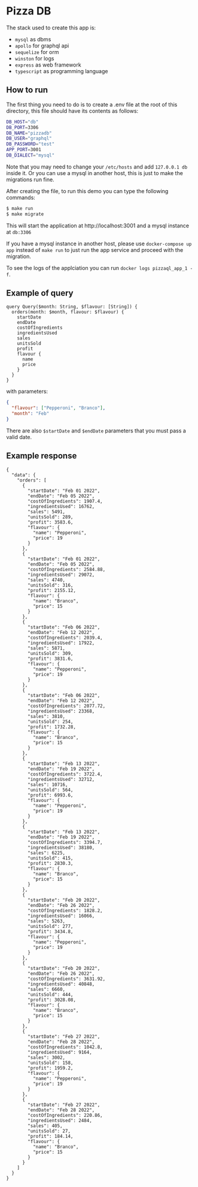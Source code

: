 # Pizza DB

The stack used to create this app is:

- `mysql` as dbms
- `apollo` for graphql api
- `sequelize` for orm
- `winston` for logs
- `express` as web framework
- `typescript` as programming language

## How to run

The first thing you need to do is to create a .env file at the root of this directory, this file should have its contents as follows:

```bash
DB_HOST="db"
DB_PORT=3306
DB_NAME="pizzadb"
DB_USER="graphql"
DB_PASSWORD="test"
APP_PORT=3001
DB_DIALECT="mysql"
```

Note that you may need to change your `/etc/hosts` and add `127.0.0.1 db` inside it. Or you can use a mysql in another host, this is just to make the migrations run fine.

After creating the file, to run this demo you can type the following commands:

```bash
$ make run
$ make migrate
```

This will start the application at http://localhost:3001 and a mysql instance at `db:3306`

If you have a mysql instance in another host, please use `docker-compose up app` instead of `make run` to just run the app service and proceed with the migration.

To see the logs of the applciation you can run `docker logs pizzaql_app_1 -f`.

## Example of query

```gql
query Query($month: String, $flavour: [String]) {
  orders(month: $month, flavour: $flavour) {
    startDate
    endDate
    costOfIngredients
    ingredientsUsed
    sales
    unitsSold
    profit
    flavour {
      name
      price
    }
  }
}
```

with parameters:

```json
{
  "flavour": ["Pepperoni", "Branco"],
  "month": "Feb"
}
```

There are also `$startDate` and `$endDate` parameters that you must pass a valid date.

## Example response

```gql
{
  "data": {
    "orders": [
      {
        "startDate": "Feb 01 2022",
        "endDate": "Feb 05 2022",
        "costOfIngredients": 1907.4,
        "ingredientsUsed": 16762,
        "sales": 5491,
        "unitsSold": 289,
        "profit": 3583.6,
        "flavour": {
          "name": "Pepperoni",
          "price": 19
        }
      },
      {
        "startDate": "Feb 01 2022",
        "endDate": "Feb 05 2022",
        "costOfIngredients": 2584.88,
        "ingredientsUsed": 29072,
        "sales": 4740,
        "unitsSold": 316,
        "profit": 2155.12,
        "flavour": {
          "name": "Branco",
          "price": 15
        }
      },
      {
        "startDate": "Feb 06 2022",
        "endDate": "Feb 12 2022",
        "costOfIngredients": 2039.4,
        "ingredientsUsed": 17922,
        "sales": 5871,
        "unitsSold": 309,
        "profit": 3831.6,
        "flavour": {
          "name": "Pepperoni",
          "price": 19
        }
      },
      {
        "startDate": "Feb 06 2022",
        "endDate": "Feb 12 2022",
        "costOfIngredients": 2077.72,
        "ingredientsUsed": 23368,
        "sales": 3810,
        "unitsSold": 254,
        "profit": 1732.28,
        "flavour": {
          "name": "Branco",
          "price": 15
        }
      },
      {
        "startDate": "Feb 13 2022",
        "endDate": "Feb 19 2022",
        "costOfIngredients": 3722.4,
        "ingredientsUsed": 32712,
        "sales": 10716,
        "unitsSold": 564,
        "profit": 6993.6,
        "flavour": {
          "name": "Pepperoni",
          "price": 19
        }
      },
      {
        "startDate": "Feb 13 2022",
        "endDate": "Feb 19 2022",
        "costOfIngredients": 3394.7,
        "ingredientsUsed": 38180,
        "sales": 6225,
        "unitsSold": 415,
        "profit": 2830.3,
        "flavour": {
          "name": "Branco",
          "price": 15
        }
      },
      {
        "startDate": "Feb 20 2022",
        "endDate": "Feb 26 2022",
        "costOfIngredients": 1828.2,
        "ingredientsUsed": 16066,
        "sales": 5263,
        "unitsSold": 277,
        "profit": 3434.8,
        "flavour": {
          "name": "Pepperoni",
          "price": 19
        }
      },
      {
        "startDate": "Feb 20 2022",
        "endDate": "Feb 26 2022",
        "costOfIngredients": 3631.92,
        "ingredientsUsed": 40848,
        "sales": 6660,
        "unitsSold": 444,
        "profit": 3028.08,
        "flavour": {
          "name": "Branco",
          "price": 15
        }
      },
      {
        "startDate": "Feb 27 2022",
        "endDate": "Feb 28 2022",
        "costOfIngredients": 1042.8,
        "ingredientsUsed": 9164,
        "sales": 3002,
        "unitsSold": 158,
        "profit": 1959.2,
        "flavour": {
          "name": "Pepperoni",
          "price": 19
        }
      },
      {
        "startDate": "Feb 27 2022",
        "endDate": "Feb 28 2022",
        "costOfIngredients": 220.86,
        "ingredientsUsed": 2484,
        "sales": 405,
        "unitsSold": 27,
        "profit": 184.14,
        "flavour": {
          "name": "Branco",
          "price": 15
        }
      }
    ]
  }
}
```
